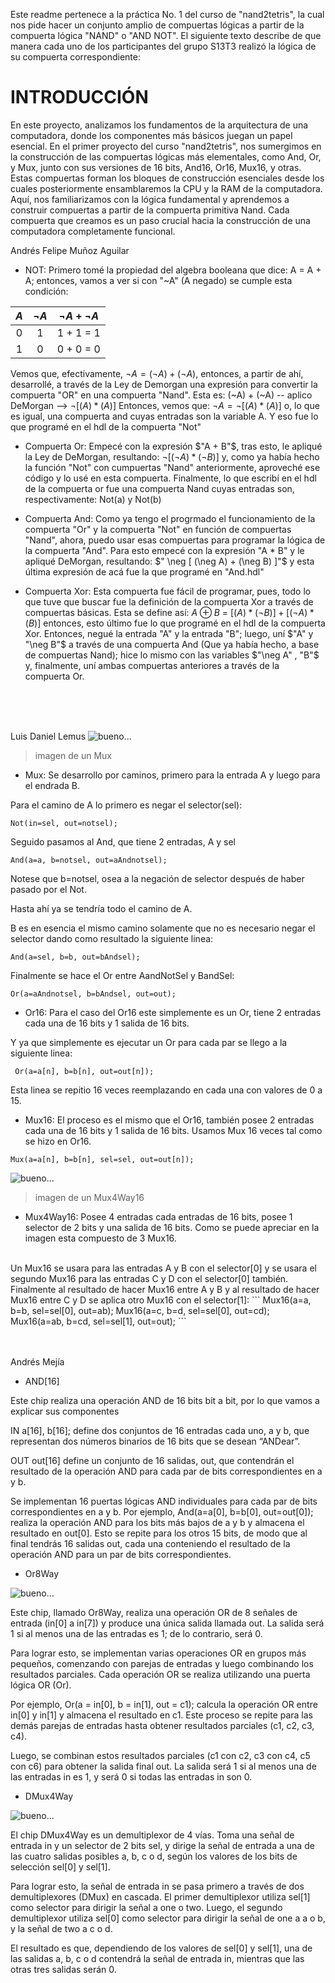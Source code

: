 Este readme pertenece a la práctica No. 1 del curso de "nand2tetris", la cual nos pide hacer un conjunto amplio de compuertas lógicas a partir de la compuerta lógica "NAND" o "AND NOT". El siguiente texto describe de que
manera cada uno de los participantes del grupo S13T3 realizó la lógica de su compuerta correspondiente:

# INTRODUCCIÓN
En este proyecto, analizamos los fundamentos de la arquitectura de una computadora, donde los componentes más básicos juegan un papel esencial. En el primer proyecto del curso  "nand2tetris", nos sumergimos en la construcción de las compuertas lógicas más elementales, como And, Or, y Mux, junto con sus versiones de 16 bits, And16, Or16, Mux16, y otras. Estas compuertas forman los bloques de construcción esenciales desde los cuales posteriormente ensamblaremos la CPU y la RAM de la computadora. Aquí, nos familiarizamos con la lógica fundamental y aprendemos a construir compuertas a partir de la compuerta primitiva Nand. Cada compuerta que creamos es un paso crucial hacia la construcción de una computadora completamente funcional.

Andrés Felipe Muñoz Aguilar

- NOT: Primero tomé la propiedad del algebra booleana que dice: A = A + A; entonces, vamos a ver si con "~A" (A negado) se cumple esta condición: 

|  $A$  |  $\neg A$  |   $\neg A + \neg A$   |
| :-:| :-: | :-:|
|  0  |   1  |  1 + 1 = 1  |
|  1  |   0  |  0 + 0 = 0  |

Vemos que, efectivamente, $\neg A = (\neg A) + (\neg A)$, entonces, a partir de ahí, desarrollé, a través de la Ley de Demorgan una expresión para convertir la compuerta "OR" en una compuerta "Nand". Esta es: (~A) + (~A) 
-- aplico DeMorgan  -->  $\neg [ (A) * (A) ]$ Entonces, vemos que: $\neg A = \neg [ (A) * (A) ]$ o, lo que es igual, una compuerta and cuyas entradas son la variable A. Y eso fue lo que programé en el hdl de la compuerta "Not"

- Compuerta Or: Empecé con la expresión $"A + B"$, tras esto, le apliqué la Ley de DeMorgan, resultando: $\neg [ (\neg A) * (\neg B) ]$ y, como ya había hecho la función "Not" con cumpuertas "Nand" anteriormente, aproveché ese código
y lo usé en esta compuerta. Finalmente, lo que escribí en el hdl de la compuerta or fue una compuerta Nand cuyas entradas son, respectivamente: Not(a) y Not(b) 

- Compuerta And: Como ya tengo el progrmado el funcionamiento de la compuerta "Or" y la compuerta "Not" en función de compuertas "Nand", ahora, puedo usar esas compuertas para programar la lógica de la compuerta "And".
Para esto empecé con la expresión "A * B" y le apliqué DeMorgan, resultando: $" \neg [ (\neg A) + (\neg B) ]"$ y esta última expresión de acá fue la que programé en "And.hdl"

- Compuerta Xor: Esta compuerta fue fácil de programar, pues, todo lo que tuve que buscar fue la definición de la compuerta Xor a través de compuertas básicas. Esta se define así: $A ⊕ B$ = $[ (A) * (\neg B) ] + [ (\neg A) * (B) ]$
entonces, esto último fue lo que programé en el hdl de la compuerta Xor. Entonces, negué la entrada "A" y la entrada "B"; luego, uní $"A" y "\neg B"$ a través de una compuerta And (Que ya había hecho, a base de compuertas
Nand); hice lo mismo con las variables $"\neg A" , "B"$ y, finalmente, uní ambas compuertas anteriores a través de la compuerta Or.
<br>
<br>
<br>

Luis Daniel Lemus
![bueno...](images/muximg.png)
> imagen de un Mux

- Mux: Se desarrollo por caminos, primero para la entrada A y luego para el endrada B.

Para el camino de A lo primero es negar el selector(sel):
```
Not(in=sel, out=notsel);
```
Seguido pasamos al And, que tiene 2 entradas, A y sel
```
And(a=a, b=notsel, out=aAndnotsel);
```
Notese que b=notsel, osea a la negación de selector después de haber pasado por el Not.

Hasta ahí ya se tendría todo el camino de A.

B es en esencia el mismo camino solamente que no es necesario negar el selector dando como resultado la siguiente linea:
```
And(a=sel, b=b, out=bAndsel);
```
Finalmente se hace el Or entre AandNotSel y BandSel:
```
Or(a=aAndnotsel, b=bAndsel, out=out);
```

- Or16: Para el caso del Or16 este simplemente es un Or, tiene 2 entradas cada una de 16 bits y 1 salida de 16 bits.

Y ya que simplemente es ejecutar un Or para cada par se llego a la siguiente linea:
```
 Or(a=a[n], b=b[n], out=out[n]);
``` 
Esta linea se repitio 16 veces reemplazando en cada una con valores de 0 a 15. 

- Mux16: El proceso es el mismo que el Or16, también posee 2 entradas cada una de 16 bits y 1 salida de 16 bits. Usamos Mux 16 veces tal como se hizo en Or16.
```
Mux(a=a[n], b=b[n], sel=sel, out=out[n]);
```
![bueno...](images/Mux4Way16.png)
> imagen de un Mux4Way16
- Mux4Way16: Posee 4 entradas cada entradas de 16 bits, posee 1 selector de 2 bits y una salida de 16 bits.
  Como se puede apreciar en la imagen esta compuesto de 3 Mux16.
<br>
Un Mux16 se usara para las entradas A y B con el selector[0] y se usara el segundo Mux16 para las entradas C y D con el selector[0] también. Finalmente al resultado de hacer Mux16 entre A y B y al resultado de hacer Mux16 entre C y D se aplica otro Mux16 con el selector[1]:
```
    Mux16(a=a, b=b, sel=sel[0], out=ab);
    Mux16(a=c, b=d, sel=sel[0], out=cd);
    Mux16(a=ab, b=cd, sel=sel[1], out=out);
```

<br>
<br>
<br>


Andrés Mejía
- AND[16]

Este chip realiza una operación AND de 16 bits bit a bit, por lo que vamos a explicar sus componentes

IN a[16], b[16]; define dos conjuntos de 16 entradas cada uno, a y b, que representan dos números binarios de 16 bits que se desean “ANDear”.

OUT out[16] define un conjunto de 16 salidas, out, que contendrán el resultado de la operación AND para cada par de bits correspondientes en a y b.

Se implementan 16 puertas lógicas AND individuales para cada par de bits correspondientes en a y b. Por ejemplo, And(a=a[0], b=b[0], out=out[0]); realiza la operación AND para los bits más bajos de a y b y almacena el resultado en out[0]. Esto se repite para los otros 15 bits, de modo que al final tendrás 16 salidas out, cada una conteniendo el resultado de la operación AND para un par de bits correspondientes.

- Or8Way

![bueno...](images/Or8Way.png)

Este chip, llamado Or8Way, realiza una operación OR de 8 señales de entrada (in[0] a in[7]) y produce una única salida llamada out. La salida será 1 si al menos una de las entradas es 1; de lo contrario, será 0.

Para lograr esto, se implementan varias operaciones OR en grupos más pequeños, comenzando con parejas de entradas y luego combinando los resultados parciales. Cada operación OR se realiza utilizando una puerta lógica OR (Or).

Por ejemplo, Or(a = in[0], b = in[1], out = c1); calcula la operación OR entre in[0] y in[1] y almacena el resultado en c1. Este proceso se repite para las demás parejas de entradas hasta obtener resultados parciales (c1, c2, c3, c4).

Luego, se combinan estos resultados parciales (c1 con c2, c3 con c4, c5 con c6) para obtener la salida final out. La salida será 1 si al menos una de las entradas in es 1, y será 0 si todas las entradas in son 0.

- DMux4Way

![bueno...](images/DMux4Way.png)

El chip DMux4Way es un demultiplexor de 4 vías. Toma una señal de entrada in y un selector de 2 bits sel, y dirige la señal de entrada a una de las cuatro salidas posibles a, b, c o d, según los valores de los bits de selección sel[0] y sel[1].

Para lograr esto, la señal de entrada in se pasa primero a través de dos demultiplexores (DMux) en cascada. El primer demultiplexor utiliza sel[1] como selector para dirigir la señal a one o two. Luego, el segundo demultiplexor utiliza sel[0] como selector para dirigir la señal de one a a o b, y la señal de two a c o d.

El resultado es que, dependiendo de los valores de sel[0] y sel[1], una de las salidas a, b, c o d contendrá la señal de entrada in, mientras que las otras tres salidas serán 0.
